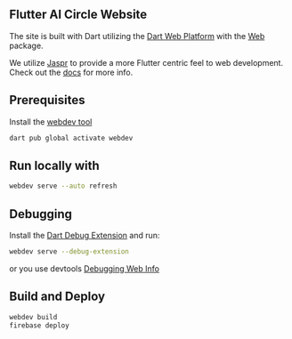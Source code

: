 ## Flutter AI Circle Website


The site is built with Dart utilizing the [Dart Web Platform](https://dart.dev/web) 
with the [Web](https://pub.dev/packages/web) package.

We utilize [Jaspr](https://pub.dev/packages/jaspr) to provide a more Flutter centric feel 
to web development. Check out the [docs](https://docs.page/schultek/jaspr) for more info.


## Prerequisites

Install the [webdev tool](https://dart.dev/tools/webdev)

```sh
dart pub global activate webdev
```

## Run locally with

```sh
webdev serve --auto refresh
```

## Debugging

Install the [Dart Debug Extension](https://chrome.google.com/webstore/detail/dart-debug-extension/eljbmlghnomdjgdjmbdekegdkbabckhm) and run:

```sh
webdev serve --debug-extension
```

or you use devtools [Debugging Web Info](https://dart.dev/web/debugging)

## Build and Deploy

```sh
webdev build
firebase deploy
```

